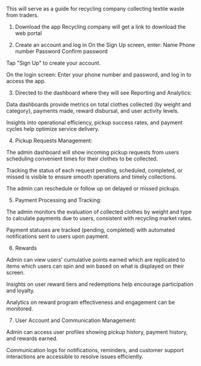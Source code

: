 This will serve as a guide for recycling company collecting textile waste from traders.

1. Download the app
Recycling company will get a link to download the web portal

2. Create an account and log in
On the Sign Up screen, enter: Name Phone number Password Confirm password

Tap "Sign Up" to create your account.

On the login screen: Enter your phone number and password, and log in to access the app.

3. Directed to the dashboard where they will see
Reporting and Analytics:

Data dashboards provide metrics on total clothes collected (by weight and category), payments made, reward disbursal, and user activity levels.

Insights into operational efficiency, pickup success rates, and payment cycles help optimize service delivery.

4. Pickup Requests Management:

The admin dashboard will show incoming pickup requests from users scheduling convenient times for their clothes to be collected.

Tracking the status of each request pending, scheduled, completed, or missed is visible to ensure smooth operations and timely collections.

The admin can reschedule or follow up on delayed or missed pickups.

5. Payment Processing and Tracking:

The admin monitors the evaluation of collected clothes by weight and type to calculate payments due to users, consistent with recycling market rates.

Payment statuses are tracked (pending, completed) with automated notifications sent to users upon payment.


6. Rewards

Admin can view users' cumulative points earned which are replicated to items which users can spin and win based on what is displayed on their screen.  

Insights on user reward tiers and redemptions help encourage participation and loyalty.

Analytics on reward program effectiveness and engagement can be monitored.

7. User Account and Communication Management:

Admin can access user profiles showing pickup history, payment history, and rewards earned.

Communication logs for notifications, reminders, and customer support interactions are accessible to resolve issues efficiently.


